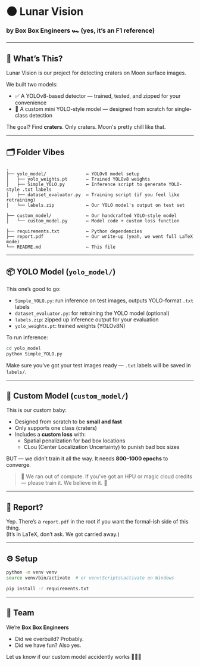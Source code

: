# 🌑 Lunar Vision  
### by **Box Box Engineers** 🏎️ (yes, it’s an F1 reference)

---

## 🚀 What’s This?

Lunar Vision is our project for detecting craters on Moon surface images.

We built two models:

- ✅ A YOLOv8-based detector — trained, tested, and zipped for your convenience
- 🔬 A custom mini YOLO-style model — designed from scratch for single-class detection

The goal? Find **craters**. Only craters. Moon's pretty chill like that.

---

## 🗂️ Folder Vibes

```
.
├── yolo_model/               ← YOLOv8 model setup
│   ├── yolo_weights.pt       ← Trained YOLOv8 weights
│   ├── Simple_YOLO.py        ← Inference script to generate YOLO-style .txt labels
│   ├── dataset_evaluator.py  ← Training script (if you feel like retraining)
│   └── labels.zip            ← Our YOLO model's output on test set

├── custom_model/             ← Our handcrafted YOLO-style model
│   └── custom_model.py       ← Model code + custom loss function

├── requirements.txt          ← Python dependencies
├── report.pdf                ← Our write-up (yeah, we went full LaTeX mode)
└── README.md                 ← This file
```

---

## 📦 YOLO Model (`yolo_model/`)

This one’s good to go:

- `Simple_YOLO.py`: run inference on test images, outputs YOLO-format `.txt` labels
- `dataset_evaluator.py`: for retraining the YOLO model (optional)
- `labels.zip`: zipped up inference output for your evaluation
- `yolo_weights.pt`: trained weights (YOLOv8N)

To run inference:

```bash
cd yolo_model
python Simple_YOLO.py
```

Make sure you’ve got your test images ready — `.txt` labels will be saved in `labels/`.

---

## 🧪 Custom Model (`custom_model/`)

This is our custom baby:

- Designed from scratch to be **small and fast**
- Only supports one class (craters)
- Includes a **custom loss** with:
  - Spatial penalization for bad box locations
  - CLou (Center Localization Uncertainty) to punish bad box sizes

BUT — we didn’t train it all the way. It needs **800–1000 epochs** to converge.

> 🛑 We ran out of compute. If you’ve got an HPU or magic cloud credits — please train it. We believe in it. 🙏

---

## 📄 Report?

Yep. There’s a `report.pdf` in the root if you want the formal-ish side of this thing.  
(It’s in LaTeX, don’t ask. We got carried away.)

---

## ⚙️ Setup

```bash
python -m venv venv
source venv/bin/activate  # or venv\Scripts\activate on Windows

pip install -r requirements.txt
```

---

## 🙌 Team

We’re **Box Box Engineers**

- Did we overbuild? Probably.
- Did we have fun? Also yes.

Let us know if our custom model accidently works 🤧🤧🚀


